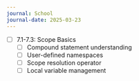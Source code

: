 ```yaml
---
journal: School
journal-date: 2025-03-23
---
```

- [ ] 7.1-7.3: Scope Basics
	- [ ]  Compound statement understanding
	- [ ]  User-defined namespaces
	- [ ]  Scope resolution operator
	- [ ]  Local variable management
